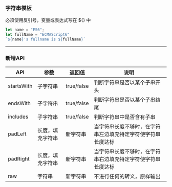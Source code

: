 ### 字符串模板
必须使用反引号，变量或表达式写在 ${} 中

```js
let name = "ES6";
let fullName = "ECMAScript6"
`${name}'s fullname is ${fullName}`
```

-------------------------------------------------

### 新增API

| API        | 参数             | 返回值     | 说明                                                         |
| ---------- | ---------------- | ---------- | ------------------------------------------------------------ |
| startsWith | 子字符串         | true/false | 判断字符串是否以某个子串开头                                 |
| endsWith   | 子字符串         | true/false | 判断字符串是否以某个子串结尾                                 |
| includes   | 子字符串         | true/false | 判断字符串中是否含有子串                                     |
| padLeft    | 长度，填充字符串 | 新字符串   | 当字符串长度不够时，在字符串左边填充特定字符使字符串长度达标 |
| padRight   | 长度，填充字符串 | 新字符串   | 当字符串长度不够时，在字符串右边填充特定字符使字符串长度达标 |
| raw        | 字符串           | 新字符串   | 不进行任何的转义，原样输出                                   |
